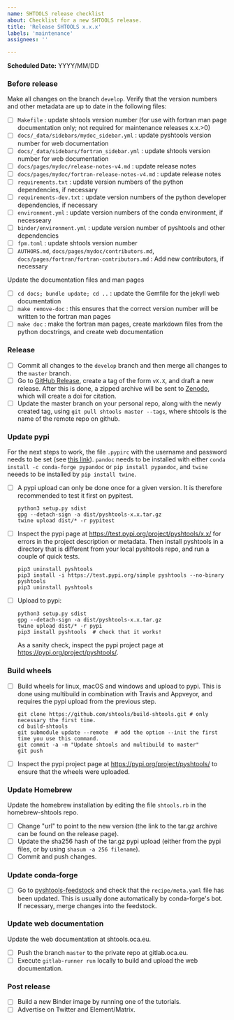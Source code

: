 ```yaml
---
name: SHTOOLS release checklist
about: Checklist for a new SHTOOLS release.
title: 'Release SHTOOLS x.x.x'
labels: 'maintenance'
assignees: ''

---
```


**Scheduled Date:** YYYY/MM/DD

### Before release ###
Make all changes on the branch `develop`. Verify that the version numbers and other metadata are up to date in the following files:
- [ ] `Makefile` : update shtools version number (for use with fortran man page documentation only; not required for maintenance releases x.x.>0)
- [ ] `docs/_data/sidebars/mydoc_sidebar.yml` : update pyshtools version number for web documentation
- [ ] `docs/_data/sidebars/fortran_sidebar.yml` : update shtools version number for web documentation
- [ ] `docs/pages/mydoc/release-notes-v4.md` : update release notes
- [ ] `docs/pages/mydoc/fortran-release-notes-v4.md` : update release notes
- [ ] `requirements.txt` : update version numbers of the python dependencies, if necessary
- [ ] `requirements-dev.txt` : update version numbers of the python developer dependencies, if necessary
- [ ] `environment.yml` : update version numbers of the conda environment, if necesseary
- [ ] `binder/environment.yml` : update version number of pyshtools and other dependencies
- [ ] `fpm.toml` : update shtools version number
- [ ] `AUTHORS.md`, `docs/pages/mydoc/contributors.md`, `docs/pages/fortran/fortran-contributors.md` : Add new contributors, if necessary

Update the documentation files and man pages
- [ ] `cd docs; bundle update; cd ..` : update the Gemfile for the jekyll web documentation
- [ ] `make remove-doc` : this ensures that the correct version number will be written to the fortran man pages
- [ ] `make doc` : make the fortran man pages, create markdown files from the python docstrings, and create web documentation

### Release ###
- [ ] Commit all changes to the `develop` branch and then merge all changes to the `master` branch.
- [ ] Go to [GitHub Release](https://github.com/SHTOOLS/SHTOOLS/releases), create a tag of the form `vX.X`, and draft a new release. After this is done, a zipped archive will be sent to [Zenodo](https://doi.org/10.5281/zenodo.592762), which will create a doi for citation.
- [ ] Update the master branch on your personal repo, along with the newly created tag, using `git pull shtools master --tags`, where shtools is the name of the remote repo on github.

### Update pypi ###
For the next steps to work, the file ```.pypirc``` with the username and password needs to be set (see [this link](https://packaging.python.org/guides/migrating-to-pypi-org/#uploading)). ```pandoc``` needs to be installed with either ```conda install -c conda-forge pypandoc``` or ```pip install pypandoc```, and ```twine``` neeeds to be installed by ```pip install twine```.
- [ ] A pypi upload can only be done once for a given version. It is therefore recommended to test it first on pypitest.
    ```
    python3 setup.py sdist
    gpg --detach-sign -a dist/pyshtools-x.x.tar.gz
    twine upload dist/* -r pypitest
    ```
- [ ] Inspect the pypi page at https://test.pypi.org/project/pyshtools/x.x/ for errors in the project description or metadata. Then install pyshtools in a directory that is different from your local pyshtools repo, and run a couple of quick tests.
    ```
    pip3 uninstall pyshtools
    pip3 install -i https://test.pypi.org/simple pyshtools --no-binary pyshtools
    pip3 uninstall pyshtools
    ```
- [ ] Upload to pypi:
    ```
    python3 setup.py sdist
    gpg --detach-sign -a dist/pyshtools-x.x.tar.gz
    twine upload dist/* -r pypi
    pip3 install pyshtools  # check that it works!
    ```
    As a sanity check, inspect the pypi project page at https://pypi.org/project/pyshtools/.

### Build wheels ###
- [ ] Build wheels for linux, macOS and windows and upload to pypi. This is done using multibuild in combination with Travis and Appveyor, and requires the pypi upload from the previous step.
    ```
    git clone https://github.com/shtools/build-shtools.git # only necessary the first time.
    cd build-shtools
    git submodule update --remote  # add the option --init the first time you use this command.
    git commit -a -m "Update shtools and multibuild to master"
    git push
    ```
- [ ] Inspect the pypi project page at https://pypi.org/project/pyshtools/ to ensure that the wheels were uploaded.

### Update Homebrew ###
Update the homebrew installation by editing the file `shtools.rb` in the homebrew-shtools repo.
- [ ] Change "url" to point to the new version (the link to the tar.gz archive can be found on the release page).
- [ ] Update the sha256 hash of the tar.gz pypi upload (either from the pypi files, or by using `shasum -a 256 filename`).
- [ ] Commit and push changes.

### Update conda-forge ###
- [ ] Go to [pyshtools-feedstock](https://github.com/conda-forge/pyshtools-feedstock) and check that the `recipe/meta.yaml` file has been updated. This is usually done automatically by conda-forge's bot. If necessary, merge changes into the feedstock.

### Update web documentation ###
Update the web documentation at shtools.oca.eu.
- [ ] Push the branch `master` to the private repo at gitlab.oca.eu.
- [ ] Execute `gitlab-runner run` locally to build and upload the web documentation.

### Post release ###
- [ ] Build a new Binder image by running one of the tutorials.
- [ ] Advertise on Twitter and Element/Matrix.
